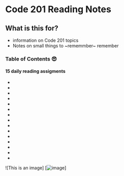 # Code 201 Reading Notes

## What is this for?
- information on Code 201 topics 
- Notes on small things to ~rememmber~ remember  

### Table of Contents :sunglasses:

#### 15 daily reading assigments
-
-
-
-
-
-
-
-
-
-
-
-
-
-
-


![This is an image] [![image](https://user-images.githubusercontent.com/112921754/189819459-6c3e48e8-182e-4f1a-81a5-1f3aaf3c1601.png)]
